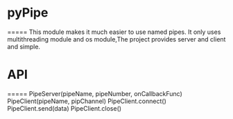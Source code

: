# pyPipe
=====
This module makes it much easier to use named pipes. It only uses multithreading module and os module,The project provides server and client and simple.


# API
=====
       PipeServer(pipeName, pipeNumber, onCallbackFunc)
       PipeClient(pipeName, pipChannel)
              PipeClient.connect()
              PipeClient.send(data)
              PipeClient.close()
